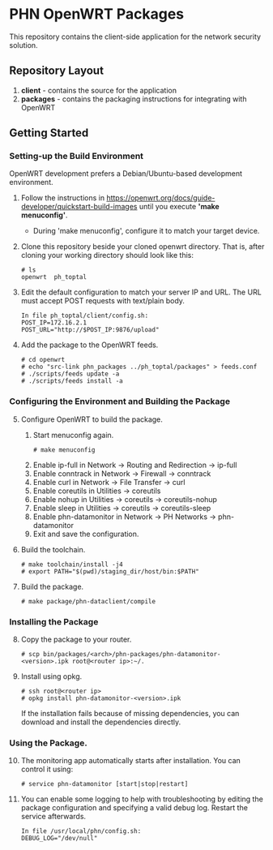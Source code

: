 # PHN OpenWRT Packages

This repository contains the client-side application for the network security solution.

## Repository Layout
1. **client** - contains the source for the application
2. **packages** - contains the packaging instructions for integrating with OpenWRT

## Getting Started

### Setting-up the Build Environment
OpenWRT development prefers a Debian/Ubuntu-based development environment.

1. Follow the instructions in https://openwrt.org/docs/guide-developer/quickstart-build-images until you execute **'make menuconfig'**.
    * During 'make menuconfig', configure it to match your target device.

2. Clone this repository beside your cloned openwrt directory. That is, after cloning your working directory should look like this:
    ```
    # ls
    openwrt  ph_toptal
    ```

3. Edit the default configuration to match your server IP and URL. The URL must accept POST requests with text/plain body.
    ```
    In file ph_toptal/client/config.sh:
    POST_IP=172.16.2.1
    POST_URL="http://$POST_IP:9876/upload"
    ```

4. Add the package to the OpenWRT feeds.
    ```
    # cd openwrt
    # echo "src-link phn_packages ../ph_toptal/packages" > feeds.conf
    # ./scripts/feeds update -a
    # ./scripts/feeds install -a
    ```

### Configuring the Environment and Building the Package
5. Configure OpenWRT to build the package.
    1. Start menuconfig again.
       ```
       # make menuconfig
       ```
    2. Enable ip-full in Network -> Routing and Redirection -> ip-full
    3. Enable conntrack in Network -> Firewall -> conntrack
    4. Enable curl in Network -> File Transfer -> curl
    5. Enable coreutils in Utilities -> coreutils
    6. Enable nohup in Utilities -> coreutils -> coreutils-nohup
    7. Enable sleep in Utilities -> coreutils -> coreutils-sleep
    8. Enable phn-datamonitor in Network -> PH Networks -> phn-datamonitor
    9. Exit and save the configuration.

6. Build the toolchain.
    ```
    # make toolchain/install -j4
    # export PATH="$(pwd)/staging_dir/host/bin:$PATH"
    ```

7. Build the package.
    ```
    # make package/phn-dataclient/compile
    ```

### Installing the Package
8. Copy the package to your router.
    ```
    # scp bin/packages/<arch>/phn-packages/phn-datamonitor-<version>.ipk root@<router ip>:~/.
    ```

9. Install using opkg.
    ```
    # ssh root@<router ip>
    # opkg install phn-datamonitor-<version>.ipk
    ```
    
    If the installation fails because of missing dependencies, you can download and install the dependencies directly.
 
### Using the Package.
10. The monitoring app automatically starts after installation. You can control it using:
    ```
    # service phn-datamonitor [start|stop|restart]
    ```

11. You can enable some logging to help with troubleshooting by editing the package configuration and specifying a valid debug log.
    Restart the service afterwards.
    ```
    In file /usr/local/phn/config.sh:
    DEBUG_LOG="/dev/null"
    ```

